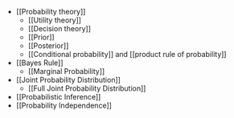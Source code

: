 - [[Probability theory]]
	- [[Utility theory]]
	- [[Decision theory]]
	- [[Prior]]
	- [[Posterior]]
	- [[Conditional probability]] and [[product rule of probability]]
- [[Bayes Rule]]
	- [[Marginal Probability]]
- [[Joint Probability Distribution]]
	- [[Full Joint Probability Distribution]]
- [[Probabilistic Inference]]
- [[Probability Independence]]